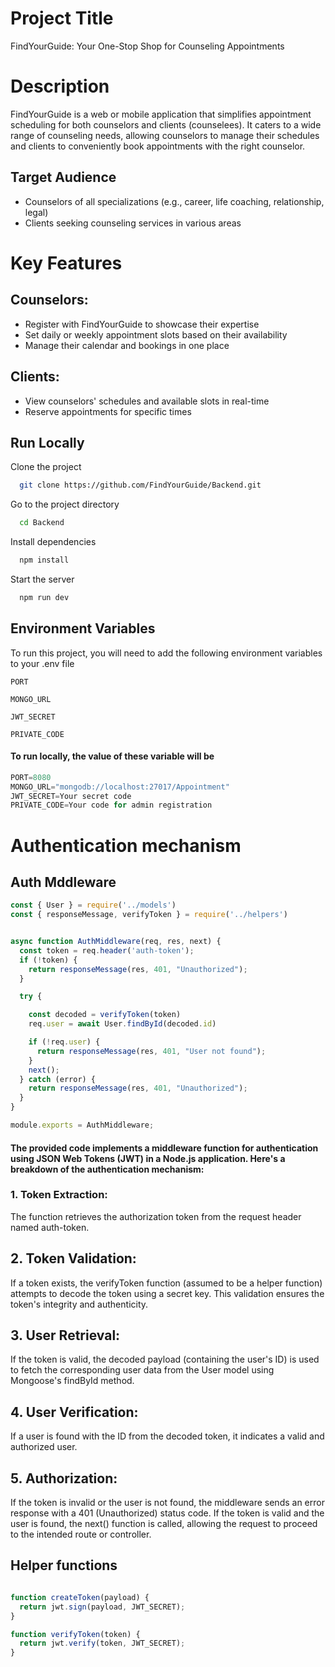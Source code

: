 # Project Title

FindYourGuide: Your One-Stop Shop for Counseling Appointments

# Description

FindYourGuide is a web or mobile application that simplifies appointment scheduling for both counselors and clients (counselees). It caters to a wide range of counseling needs, allowing counselors to manage their schedules and clients to conveniently book appointments with the right counselor.

## Target Audience

- Counselors of all specializations (e.g., career, life coaching, relationship, legal)
- Clients seeking counseling services in various areas

# Key Features
## Counselors:

- Register with FindYourGuide to showcase their expertise
- Set daily or weekly appointment slots based on their availability
- Manage their calendar and bookings in one place

## Clients:

- View counselors' schedules and available slots in real-time
- Reserve appointments for specific times


## Run Locally

Clone the project

```bash
  git clone https://github.com/FindYourGuide/Backend.git
```

Go to the project directory

```bash
  cd Backend
```

Install dependencies

```bash
  npm install
```

Start the server

```bash
  npm run dev
```


## Environment Variables

To run this project, you will need to add the following environment variables to your .env file

`PORT`

`MONGO_URL`

`JWT_SECRET`

`PRIVATE_CODE`

#### To run locally, the value of these variable will be

```javascript
PORT=8080
MONGO_URL="mongodb://localhost:27017/Appointment"
JWT_SECRET=Your secret code
PRIVATE_CODE=Your code for admin registration
```

# Authentication mechanism
## Auth Mddleware

```javascript
const { User } = require('../models')
const { responseMessage, verifyToken } = require('../helpers')


async function AuthMiddleware(req, res, next) {
  const token = req.header('auth-token');
  if (!token) {
    return responseMessage(res, 401, "Unauthorized");
  }

  try {

    const decoded = verifyToken(token)
    req.user = await User.findById(decoded.id)

    if (!req.user) {
      return responseMessage(res, 401, "User not found");
    }
    next();
  } catch (error) {
    return responseMessage(res, 401, "Unauthorized");
  }
}

module.exports = AuthMiddleware;
```

#### The provided code implements a middleware function for authentication using JSON Web Tokens (JWT) in a Node.js application. Here's a breakdown of the authentication mechanism:

### 1. Token Extraction:

The function retrieves the authorization token from the request header named auth-token.

## 2. Token Validation:

If a token exists, the verifyToken function (assumed to be a helper function) attempts to decode the token using a secret key. This validation ensures the token's integrity and authenticity.

## 3. User Retrieval:

If the token is valid, the decoded payload (containing the user's ID) is used to fetch the corresponding user data from the User model using Mongoose's findById method.

## 4. User Verification:

If a user is found with the ID from the decoded token, it indicates a valid and authorized user.

## 5. Authorization:

If the token is invalid or the user is not found, the middleware sends an error response with a 401 (Unauthorized) status code.
If the token is valid and the user is found, the next() function is called, allowing the request to proceed to the intended route or controller.

## Helper functions

```javascript

function createToken(payload) {
  return jwt.sign(payload, JWT_SECRET);
}

function verifyToken(token) {
  return jwt.verify(token, JWT_SECRET);
}

```



